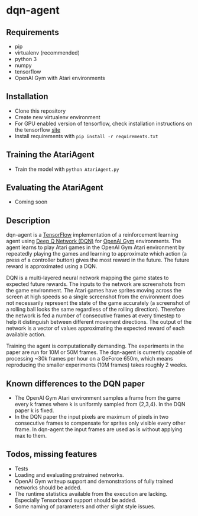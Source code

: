 dqn-agent
=========

Requirements
------------
* pip
* virtualenv (recommended)
* python 3
* numpy
* tensorflow
* OpenAI Gym with Atari environments

Installation
------------
* Clone this repository
* Create new virtualenv environment
* For GPU enabled version of tensorflow, check installation instructions on the tensorflow [site](https://www.tensorflow.org/versions/r0.11/get_started/os_setup.html)
* Install requirements with `pip install -r requirements.txt`

Training the AtariAgent
-----------------------
* Train the model with `python AtariAgent.py`

Evaluating the AtariAgent
-------------------------
* Coming soon

Description
-----------
dqn-agent is a [TensorFlow](https://www.tensorflow.org/) implementation of a reinforcement learning agent using [Deep Q Network (DQN)](https://arxiv.org/abs/1312.5602) for [OpenAI Gym](https://gym.openai.com/) environments. The agent learns to play Atari games in the OpenAI Gym Atari environment by repeatedly playing the games and learning to approximate which action (a press of a controller button) gives the most reward in the future. The future reward is approximated using a DQN.

DQN is a multi-layered neural network mapping the game states to expected future rewards. The inputs to the network are screenshots from the game environment. The Atari games have sprites moving across the screen at high speeds so a single screenshot from the environment does not necessarily represent the state of the game accurately (a screenshot of a rolling ball looks the same regardless of the rolling direction). Therefore the network is fed a number of consecutive frames at every timestep to help it distinguish between different movement directions. The output of the network is a vector of values approximating the expected reward of each available action.

Training the agent is computationally demanding. The experiments in the paper are run for 10M or 50M frames. The dqn-agent is currently capable of processing ~30k frames per hour on a GeForce 650m, which means reproducing the smaller experiments (10M frames) takes roughly 2 weeks.

Known differences to the DQN paper
----------------------------------
* The OpenAI Gym Atari environment samples a frame from the game every k frames where k is uniformly sampled from {2,3,4}. In the DQN paper k is fixed.
* In the DQN paper the input pixels are maximum of pixels in two consecutive frames to compensate for sprites only visible every other frame. In dqn-agent the input frames are used as is without applying max to them.

Todos, missing features
-----------------------
* Tests
* Loading and evaluating pretrained networks.
* OpenAI Gym writeup support and demonstrations of fully trained networks should be added.
* The runtime statistics available from the execution are lacking. Especially Tensorboard support should be added.
* Some naming of parameters and other slight style issues.
